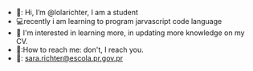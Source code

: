- 🤍: Hi, I’m @lolarichter, I am a student
- :computer:recently i am learning to program jarvascript code language
- :brain: I'm interested in learning more, in updating more knowledge on my CV.
- 💭:How to reach me: don't, I reach you.
- 🍋: sara.richter@escola.pr.gov.pr
